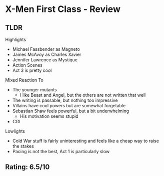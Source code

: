 # X-Men First Class - Review

## TLDR

Highlights
- Michael Fassbender as Magneto
- James McAvoy as Charles Xavier
- Jennifer Lawrence as Mystique
- Action Scenes
- Act 3 is pretty cool

Mixed Reaction To
- The younger mutants
    - I like Beast and Angel, but the others are not written that well
- The writing is passable, but nothing too impressive
- Villains have cool powers but are somewhat forgetable
- Sebastian Shaw feels powerful, but a bit underwhelming
    - His motivation seems stupid
- CGI


Lowlights
- Cold War stuff is fairly uninteresting and feels like a cheap way to raise the stakes
- Pacing is not the best, Act 1 is particularly slow



## Rating: 6.5/10
